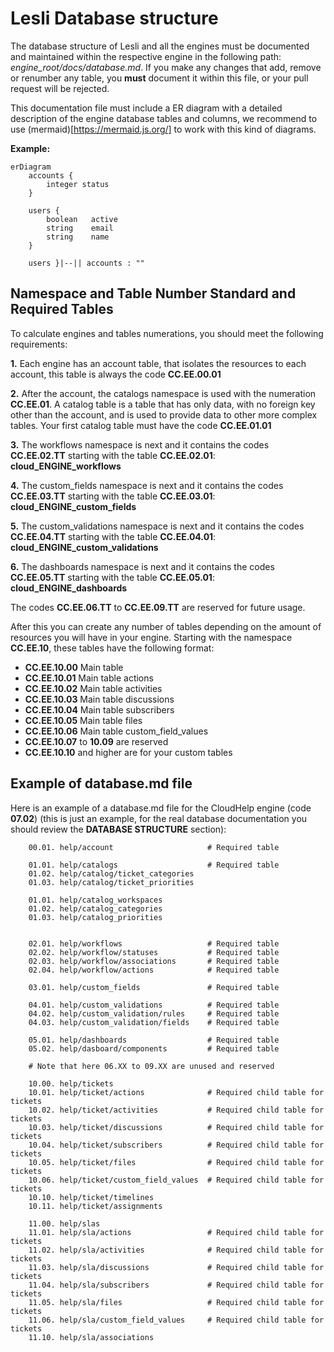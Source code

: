 # Lesli Database structure

The database structure of Lesli and all the engines must be documented and maintained within the respective engine in the following path: *engine\_root/docs/database.md*. If you make any changes that add, remove or renumber any table, you **must** document it within this file, or your pull request will be rejected. 

This documentation file must include a ER diagram with a detailed description of the engine database tables and columns, we recommend to use (mermaid)[https://mermaid.js.org/] to work with this kind of diagrams.

**Example:**

```mermaid
erDiagram
    accounts {
        integer status
    }

    users {
        boolean   active
        string    email
        string    name
    }

    users }|--|| accounts : ""
```



## Namespace and Table Number Standard and Required Tables 
To calculate engines and tables numerations, you should meet the following requirements:

**1.** Each engine has an account table, that isolates the resources to each account, this table is always the code **CC.EE.00.01** 

**2.** After the account, the catalogs namespace is used with the numeration **CC.EE.01**. A catalog table is a table that has only data, with no foreign key other than the account, and is used to provide data to other more complex tables. Your first catalog table must have the code **CC.EE.01.01** 

**3.** The workflows namespace is next and it contains the codes **CC.EE.02.TT** starting with the table **CC.EE.02.01**: **cloud\_ENGINE\_workflows** 

**4.** The custom\_fields namespace is next and it contains the codes **CC.EE.03.TT** starting with the table **CC.EE.03.01**: **cloud\_ENGINE\_custom_fields** 

**5.** The custom_validations namespace is next and it contains the codes **CC.EE.04.TT** starting with the table **CC.EE.04.01**: **cloud\_ENGINE\_custom\_validations**

**6.** The dashboards namespace is next and it contains the codes **CC.EE.05.TT** starting with the table **CC.EE.05.01**: **cloud\_ENGINE\_dashboards** 

The codes **CC.EE.06.TT** to **CC.EE.09.TT** are reserved for future usage. 

After this you can create any number of tables depending on the amount of resources you will have in your engine. Starting with the namespace **CC.EE.10**, these tables have the following format:

- **CC.EE.10.00** Main table
- **CC.EE.10.01** Main table actions
- **CC.EE.10.02** Main table activities
- **CC.EE.10.03** Main table discussions
- **CC.EE.10.04** Main table subscribers
- **CC.EE.10.05** Main table files
- **CC.EE.10.06** Main table custom\_field\_values
- **CC.EE.10.07** to **10.09** are reserved
- **CC.EE.10.10** and higher are for your custom tables


## Example of database.md file

Here is an example of a database.md file for the CloudHelp engine (code **07.02**) (this is just an example, for the real database documentation you should review the **DATABASE STRUCTURE** section):

```
    00.01. help/account                     # Required table

    01.01. help/catalogs                    # Required table
    01.02. help/catalog/ticket_categories 
    01.03. help/catalog/ticket_priorities

    01.01. help/catalog_workspaces                    
    01.02. help/catalog_categories 
    01.03. help/catalog_priorities


    02.01. help/workflows                   # Required table
    02.02. help/workflow/statuses           # Required table
    02.03. help/workflow/associations       # Required table
    02.04. help/workflow/actions            # Required table

    03.01. help/custom_fields               # Required table

    04.01. help/custom_validations          # Required table
    04.02. help/custom_validation/rules     # Required table
    04.03. help/custom_validation/fields    # Required table

    05.01. help/dashboards                  # Required table
    05.02. help/dasboard/components         # Required table

    # Note that here 06.XX to 09.XX are unused and reserved

    10.00. help/tickets
    10.01. help/ticket/actions              # Required child table for tickets
    10.02. help/ticket/activities           # Required child table for tickets
    10.03. help/ticket/discussions          # Required child table for tickets
    10.04. help/ticket/subscribers          # Required child table for tickets
    10.05. help/ticket/files                # Required child table for tickets
    10.06. help/ticket/custom_field_values  # Required child table for tickets
    10.10. help/ticket/timelines
    10.11. help/ticket/assignments

    11.00. help/slas
    11.01. help/sla/actions                 # Required child table for tickets
    11.02. help/sla/activities              # Required child table for tickets
    11.03. help/sla/discussions             # Required child table for tickets
    11.04. help/sla/subscribers             # Required child table for tickets
    11.05. help/sla/files                   # Required child table for tickets
    11.06. help/sla/custom_field_values     # Required child table for tickets
    11.10. help/sla/associations
```
